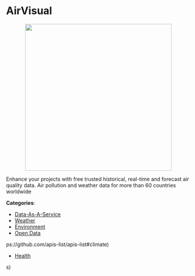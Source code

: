 # AirVisual
<p align="center">
    <img width="400" src="https://raw.githubusercontent.com/apis-list/apis-list/apis/airvisual/logo_256x256.png" />
</p>

Enhance your projects with free trusted historical, real-time and forecast air quality data. Air pollution and weather data for more than 60 countries worldwide



**Categories**:
- [Data-As-A-Service](https://github.com/apis-list/apis-list#data-as-a-service)
- [Weather](https://github.com/apis-list/apis-list#weather)
- [Environment](https://github.com/apis-list/apis-list#environment)
- [Open Data](https://github.com/apis-list/apis-list#open-data)



ps://github.com/apis-list/apis-list#climate)
- [Health](https://github.com/apis-list/apis-list#health)



s)




